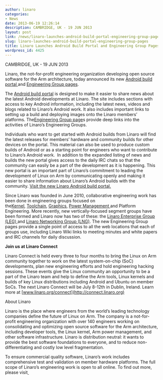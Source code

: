 ```yaml
---
author: linaro
categories:
- News
date: 2013-06-19 12:26:14
description: CAMBRIDGE, UK - 19 JUN 2013
layout: post
link: /news/linaro-launches-android-build-portal-engineering-group-pages/
slug: linaro-launches-android-build-portal-engineering-group-pages
title: Linaro Launches Android Build Portal and Engineering Group Pages
wordpress_id: 4425
---
```


CAMBRIDGE, UK - 19 JUN 2013


Linaro, the not-for-profit engineering organization developing open source software for the Arm architecture, today announced its new [Android build portal ](/groups/lmg/)and [Engineering Group pages](/engineering/core/).


The [Android build portal](/groups/lmg/) is designed to make it easier to share news about the latest Android developments at Linaro. The site includes sections with access to key Android information, including the latest news, videos and blogs related to Linaro’s Android work. It also includes important links to setting up a build and deploying images onto the Linaro members’ platforms. The[Engineering Group page](/engineering/core/)s provide deep links into the activities of Linaro’s Engineering Groups.

Individuals who want to get started with Android builds from Linaro will find the latest releases for members’ hardware and community builds for other devices on the portal. This material can also be used to produce custom builds of Android or as a starting point for engineers who want to contribute to Linaro’s Android work.  In addition to the expanded listing of news and builds the new portal gives access to the daily IRC chats so that the community can easily be a part of the development as it is happening. This new portal is an important part of Linaro’s commitment to leading the development of Linux on Arm by communicating openly and making it easier to share information about Linaro’s Android builds with the community. [Visit the new Linaro Android build portal.](/groups/lmg/)


Since Linaro was founded in June 2010, collaborative engineering work has been done in engineering groups focused on the[Kernel](/engineering/core/kernel/), [Toolchain](/engineering/core/ctt/), [Graphics](/groups/), [Power Management ](/engineering/core/arm-power-management/)and Platform Engineering. More recently, new vertically-focused segment groups have been formed and Linaro now has two of these: the [Linaro Enterprise Group (LEG) ](/engineering/groups/ldcg/)and [Linaro Networking Group (LNG)](/groups/lng/). The new Engineering Group pages provide a single point of access to all the web locations that each of groups use, including Linaro Wiki links to meeting minutes and white papers and IRC channels for daily discussion.

**Join us at Linaro Connect**


Linaro Connect is held every three to four months to bring the Linux on Arm community together to work on the latest system-on-chip (SoC) developments, plan new engineering efforts and hold engineering hacking sessions. These events give the Linux community an opportunity to be a part of the Linaro team and help to define the Arm tools, Linux kernels and builds of key Linux distributions including Android and Ubuntu on member SoCs. The next Linaro Connect will be July 8-12th in Dublin, Ireland. Learn more at [www.linaro.org/connect](http://connect.linaro.org)

About Linaro

Linaro is the place where engineers from the world’s leading technology companies define the future of Linux on Arm. The company is a not-for-profit engineering organization with over 140 engineers working on consolidating and optimizing open source software for the Arm architecture, including developer tools, the Linux kernel, Arm power management, and other software infrastructure. Linaro is distribution neutral: it wants to provide the best software foundations to everyone, and to reduce non-differentiating and costly low level fragmentation.

To ensure commercial quality software, Linaro’s work includes comprehensive test and validation on member hardware platforms. The full scope of Linaro’s engineering work is open to all online. To find out more, please visit[ ](/)